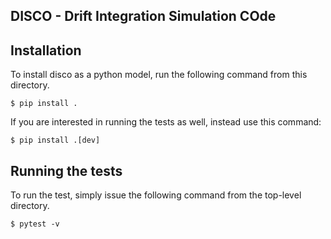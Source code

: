 DISCO - Drift Integration Simulation COde
-----------------------------------------

## Installation
To install disco as a python model, run the following command from this directory.
```
$ pip install .
```

If you are interested in running the tests as well, instead use this command:
```
$ pip install .[dev]
```

## Running the tests
To run the test, simply issue the following command from the top-level directory.

```
$ pytest -v
```
